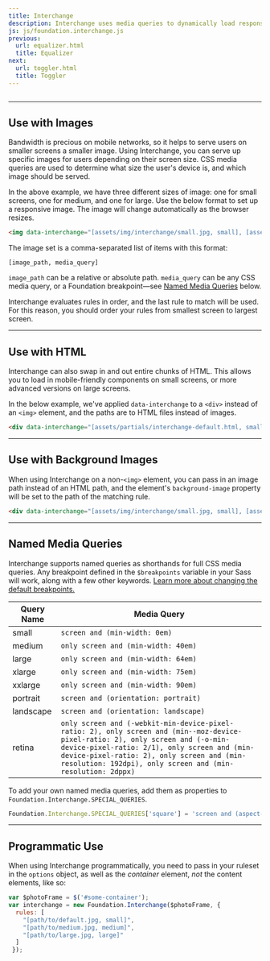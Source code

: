 ```yaml
---
title: Interchange
description: Interchange uses media queries to dynamically load responsive content that is appropriate for the user's device.
js: js/foundation.interchange.js
previous:
  url: equalizer.html
  title: Equalizer
next:
  url: toggler.html
  title: Toggler
---
```


<img data-interchange="[assets/img/interchange/small.jpg, small], [assets/img/interchange/medium.jpg, medium], [assets/img/interchange/large.jpg, large]">

---

## Use with Images

Bandwidth is precious on mobile networks, so it helps to serve users on smaller screens a smaller image. Using Interchange, you can serve up specific images for users depending on their screen size. CSS media queries are used to determine what size the user's device is, and which image should be served.

In the above example, we have three different sizes of image: one for small screens, one for medium, and one for large. Use the below format to set up a responsive image. The image will change automatically as the browser resizes.

```html
<img data-interchange="[assets/img/interchange/small.jpg, small], [assets/img/interchange/medium.jpg, medium], [assets/img/interchange/large.jpg, large]">
```

The image set is a comma-separated list of items with this format:

```
[image_path, media_query]
```

`image_path` can be a relative or absolute path. `media_query` can be any CSS media query, or a Foundation breakpoint&mdash;see [Named Media Queries](#named-media-queries) below.

<div class="callout primary">
  <p>Interchange evaluates rules in order, and the last rule to match will be used. For this reason, you should order your rules from smallest screen to largest screen.</p>
</div>

---

## Use with HTML

Interchange can also swap in and out entire chunks of HTML. This allows you to load in mobile-friendly components on small screens, or more advanced versions on large screens.

In the below example, we've applied `data-interchange` to a `<div>` instead of an `<img>` element, and the paths are to HTML files instead of images.

```html
<div data-interchange="[assets/partials/interchange-default.html, small], [assets/partials/interchange-medium.html, medium], [assets/partials/interchange-large.html, large]"></div>
```

<div id="docs-example-interchange" data-interchange="[assets/partials/interchange-default.html, small], [assets/partials/interchange-medium.html, medium], [assets/partials/interchange-large.html, large]"></div>

---

## Use with Background Images

When using Interchange on a non-`<img>` element, you can pass in an image path instead of an HTML path, and the element's `background-image` property will be set to the path of the matching rule.

```html
<div data-interchange="[assets/img/interchange/small.jpg, small], [assets/img/interchange/medium.jpg, medium], [assets/img/interchange/large.jpg, large]"></div>
```

---

## Named Media Queries

Interchange supports named queries as shorthands for full CSS media queries. Any breakpoint defined in the `$breakpoints` variable in your Sass will work, along with a few other keywords. [Learn more about changing the default breakpoints.](media-queries.html)

Query Name | Media Query
-----------|------------
small      | `screen and (min-width: 0em)`
medium     | `only screen and (min-width: 40em)`
large      | `only screen and (min-width: 64em)`
xlarge     | `only screen and (min-width: 75em)`
xxlarge    | `only screen and (min-width: 90em)`
portrait   | `screen and (orientation: portrait)`
landscape  | `screen and (orientation: landscape)`
retina     | `only screen and (-webkit-min-device-pixel-ratio: 2), only screen and (min--moz-device-pixel-ratio: 2), only screen and (-o-min-device-pixel-ratio: 2/1), only screen and (min-device-pixel-ratio: 2), only screen and (min-resolution: 192dpi), only screen and (min-resolution: 2dppx)`

To add your own named media queries, add them as properties to `Foundation.Interchange.SPECIAL_QUERIES`.

```js
Foundation.Interchange.SPECIAL_QUERIES['square'] = 'screen and (aspect-ratio: 1/1)';
```

---

## Programmatic Use

When using Interchange programmatically, you need to pass in your ruleset in the `options` object, as well as the *container* element, *not* the content elements, like so:

```js
var $photoFrame = $('#some-container');
var interchange = new Foundation.Interchange($photoFrame, {
  rules: [
    "[path/to/default.jpg, small]", 
    "[path/to/medium.jpg, medium]",
    "[path/to/large.jpg, large]"
  ]
 });
```

